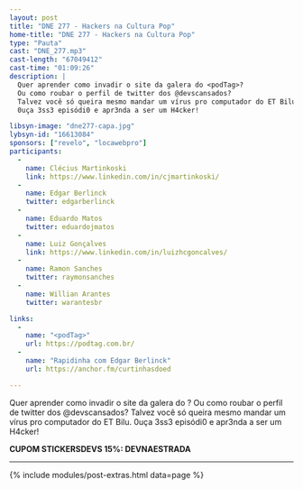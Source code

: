 ```yaml
---
layout: post
title: "DNE 277 - Hackers na Cultura Pop"
home-title: "DNE 277 - Hackers na Cultura Pop"
type: "Pauta"
cast: "DNE_277.mp3"
cast-length: "67049412"
cast-time: "01:09:26"
description: |
  Quer aprender como invadir o site da galera do <podTag>?
  Ou como roubar o perfil de twitter dos @devscansados?
  Talvez você só queira mesmo mandar um vírus pro computador do ET Bilu.
  0uça 3ss3 episódi0 e apr3nda a ser um H4cker!

libsyn-image: "dne277-capa.jpg"
lybsyn-id: "16613084"
sponsors: ["revelo", "locawebpro"]
participants:
  -
    name: Clécius Martinkoski
    link: https://www.linkedin.com/in/cjmartinkoski/
  -
    name: Edgar Berlinck
    twitter: edgarberlinck
  -
    name: Eduardo Matos
    twitter: eduardojmatos
  -
    name: Luiz Gonçalves
    link: https://www.linkedin.com/in/luizhcgoncalves/
  -
    name: Ramon Sanches
    twitter: raymonsanches
  -
    name: Willian Arantes
    twitter: warantesbr

links:
  -
    name: "<podTag>"
    url: https://podtag.com.br/
  -
    name: "Rapidinha com Edgar Berlinck"
    url: https://anchor.fm/curtinhasdoed

---
```


Quer aprender como invadir o site da galera do <podTag>? Ou como roubar o perfil de twitter dos @devscansados? Talvez você só queira mesmo mandar um vírus pro computador do ET Bilu. 0uça 3ss3 episódi0 e apr3nda a ser um H4cker!

<strong>CUPOM STICKERSDEVS 15%: DEVNAESTRADA</strong>

---

{% include modules/post-extras.html data=page %}
